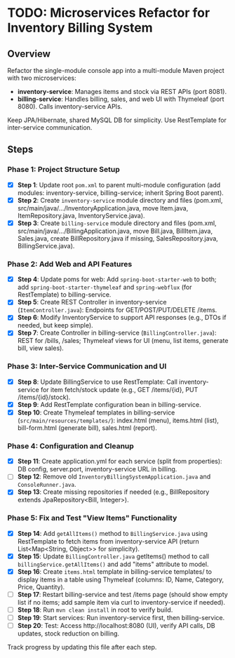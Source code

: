 # TODO: Microservices Refactor for Inventory Billing System

## Overview
Refactor the single-module console app into a multi-module Maven project with two microservices:
- **inventory-service**: Manages items and stock via REST APIs (port 8081).
- **billing-service**: Handles billing, sales, and web UI with Thymeleaf (port 8080). Calls inventory-service APIs.

Keep JPA/Hibernate, shared MySQL DB for simplicity. Use RestTemplate for inter-service communication.

## Steps

### Phase 1: Project Structure Setup
- [x] **Step 1**: Update root `pom.xml` to parent multi-module configuration (add modules: inventory-service, billing-service; inherit Spring Boot parent).
- [x] **Step 2**: Create `inventory-service` module directory and files (pom.xml, src/main/java/.../InventoryApplication.java, move Item.java, ItemRepository.java, InventoryService.java).
- [x] **Step 3**: Create `billing-service` module directory and files (pom.xml, src/main/java/.../BillingApplication.java, move Bill.java, BillItem.java, Sales.java, create BillRepository.java if missing, SalesRepository.java, BillingService.java).

### Phase 2: Add Web and API Features
- [x] **Step 4**: Update poms for web: Add `spring-boot-starter-web` to both; add `spring-boot-starter-thymeleaf` and `spring-webflux` (for RestTemplate) to billing-service.
- [x] **Step 5**: Create REST Controller in inventory-service (`ItemController.java`): Endpoints for GET/POST/PUT/DELETE /items.
- [x] **Step 6**: Modify InventoryService to support API responses (e.g., DTOs if needed, but keep simple).
- [x] **Step 7**: Create Controller in billing-service (`BillingController.java`): REST for /bills, /sales; Thymeleaf views for UI (menu, list items, generate bill, view sales).

### Phase 3: Inter-Service Communication and UI
- [x] **Step 8**: Update BillingService to use RestTemplate: Call inventory-service for item fetch/stock update (e.g., GET /items/{id}, PUT /items/{id}/stock).
- [x] **Step 9**: Add RestTemplate configuration bean in billing-service.
- [x] **Step 10**: Create Thymeleaf templates in billing-service (`src/main/resources/templates/`): index.html (menu), items.html (list), bill-form.html (generate bill), sales.html (report).

### Phase 4: Configuration and Cleanup
- [x] **Step 11**: Create application.yml for each service (split from properties): DB config, server.port, inventory-service URL in billing.
- [ ] **Step 12**: Remove old `InventoryBillingSystemApplication.java` and `ConsoleRunner.java`.
- [x] **Step 13**: Create missing repositories if needed (e.g., BillRepository extends JpaRepository<Bill, Integer>).

### Phase 5: Fix and Test "View Items" Functionality
- [x] **Step 14**: Add `getAllItems()` method to `BillingService.java` using RestTemplate to fetch items from inventory-service API (return List<Map<String, Object>> for simplicity).
- [x] **Step 15**: Update `BillingController.java` getItems() method to call `billingService.getAllItems()` and add "items" attribute to model.
- [x] **Step 16**: Create `items.html` template in billing-service templates/ to display items in a table using Thymeleaf (columns: ID, Name, Category, Price, Quantity).
- [ ] **Step 17**: Restart billing-service and test /items page (should show empty list if no items; add sample item via curl to inventory-service if needed).
- [ ] **Step 18**: Run `mvn clean install` in root to verify build.
- [ ] **Step 19**: Start services: Run inventory-service first, then billing-service.
- [ ] **Step 20**: Test: Access http://localhost:8080 (UI), verify API calls, DB updates, stock reduction on billing.

Track progress by updating this file after each step.

